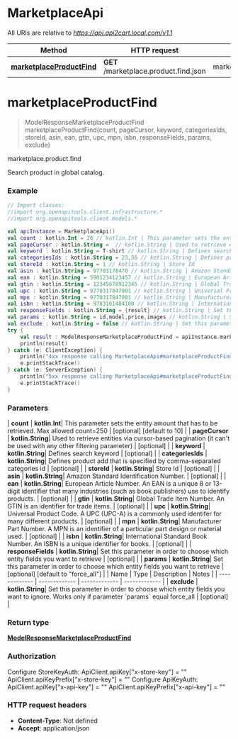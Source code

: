 # MarketplaceApi

All URIs are relative to *https://api.api2cart.local.com/v1.1*

| Method | HTTP request | Description |
| ------------- | ------------- | ------------- |
| [**marketplaceProductFind**](MarketplaceApi.md#marketplaceProductFind) | **GET** /marketplace.product.find.json | marketplace.product.find |


<a id="marketplaceProductFind"></a>
# **marketplaceProductFind**
> ModelResponseMarketplaceProductFind marketplaceProductFind(count, pageCursor, keyword, categoriesIds, storeId, asin, ean, gtin, upc, mpn, isbn, responseFields, params, exclude)

marketplace.product.find

Search product in global catalog.

### Example
```kotlin
// Import classes:
//import org.openapitools.client.infrastructure.*
//import org.openapitools.client.models.*

val apiInstance = MarketplaceApi()
val count : kotlin.Int = 20 // kotlin.Int | This parameter sets the entity amount that has to be retrieved. Max allowed count=250
val pageCursor : kotlin.String =  // kotlin.String | Used to retrieve entities via cursor-based pagination (it can't be used with any other filtering parameter)
val keyword : kotlin.String = T-shirt // kotlin.String | Defines search keyword
val categoriesIds : kotlin.String = 23,56 // kotlin.String | Defines product add that is specified by comma-separated categories id
val storeId : kotlin.String = 1 // kotlin.String | Store Id
val asin : kotlin.String = 97703178470 // kotlin.String | Amazon Standard Identification Number.
val ean : kotlin.String = 5901234123457 // kotlin.String | European Article Number. An EAN is a unique 8 or 13-digit identifier that many industries (such as book publishers) use to identify products.
val gtin : kotlin.String = 12345678912345 // kotlin.String | Global Trade Item Number. An GTIN is an identifier for trade items.
val upc : kotlin.String = 9770317847001 // kotlin.String | Universal Product Code. A UPC (UPC-A) is a commonly used identifer for many different products.
val mpn : kotlin.String = 9770317847001 // kotlin.String | Manufacturer Part Number. A MPN is an identifier of a particular part design or material used.
val isbn : kotlin.String = 9783161484100 // kotlin.String | International Standard Book Number. An ISBN is a unique identifier for books.
val responseFields : kotlin.String = {result} // kotlin.String | Set this parameter in order to choose which entity fields you want to retrieve
val params : kotlin.String = id,model,price,images // kotlin.String | Set this parameter in order to choose which entity fields you want to retrieve
val exclude : kotlin.String = false // kotlin.String | Set this parameter in order to choose which entity fields you want to ignore. Works only if parameter `params` equal force_all
try {
    val result : ModelResponseMarketplaceProductFind = apiInstance.marketplaceProductFind(count, pageCursor, keyword, categoriesIds, storeId, asin, ean, gtin, upc, mpn, isbn, responseFields, params, exclude)
    println(result)
} catch (e: ClientException) {
    println("4xx response calling MarketplaceApi#marketplaceProductFind")
    e.printStackTrace()
} catch (e: ServerException) {
    println("5xx response calling MarketplaceApi#marketplaceProductFind")
    e.printStackTrace()
}
```

### Parameters
| **count** | **kotlin.Int**| This parameter sets the entity amount that has to be retrieved. Max allowed count&#x3D;250 | [optional] [default to 10] |
| **pageCursor** | **kotlin.String**| Used to retrieve entities via cursor-based pagination (it can&#39;t be used with any other filtering parameter) | [optional] |
| **keyword** | **kotlin.String**| Defines search keyword | [optional] |
| **categoriesIds** | **kotlin.String**| Defines product add that is specified by comma-separated categories id | [optional] |
| **storeId** | **kotlin.String**| Store Id | [optional] |
| **asin** | **kotlin.String**| Amazon Standard Identification Number. | [optional] |
| **ean** | **kotlin.String**| European Article Number. An EAN is a unique 8 or 13-digit identifier that many industries (such as book publishers) use to identify products. | [optional] |
| **gtin** | **kotlin.String**| Global Trade Item Number. An GTIN is an identifier for trade items. | [optional] |
| **upc** | **kotlin.String**| Universal Product Code. A UPC (UPC-A) is a commonly used identifer for many different products. | [optional] |
| **mpn** | **kotlin.String**| Manufacturer Part Number. A MPN is an identifier of a particular part design or material used. | [optional] |
| **isbn** | **kotlin.String**| International Standard Book Number. An ISBN is a unique identifier for books. | [optional] |
| **responseFields** | **kotlin.String**| Set this parameter in order to choose which entity fields you want to retrieve | [optional] |
| **params** | **kotlin.String**| Set this parameter in order to choose which entity fields you want to retrieve | [optional] [default to &quot;force_all&quot;] |
| Name | Type | Description  | Notes |
| ------------- | ------------- | ------------- | ------------- |
| **exclude** | **kotlin.String**| Set this parameter in order to choose which entity fields you want to ignore. Works only if parameter &#x60;params&#x60; equal force_all | [optional] |

### Return type

[**ModelResponseMarketplaceProductFind**](ModelResponseMarketplaceProductFind.md)

### Authorization


Configure StoreKeyAuth:
    ApiClient.apiKey["x-store-key"] = ""
    ApiClient.apiKeyPrefix["x-store-key"] = ""
Configure ApiKeyAuth:
    ApiClient.apiKey["x-api-key"] = ""
    ApiClient.apiKeyPrefix["x-api-key"] = ""

### HTTP request headers

 - **Content-Type**: Not defined
 - **Accept**: application/json


